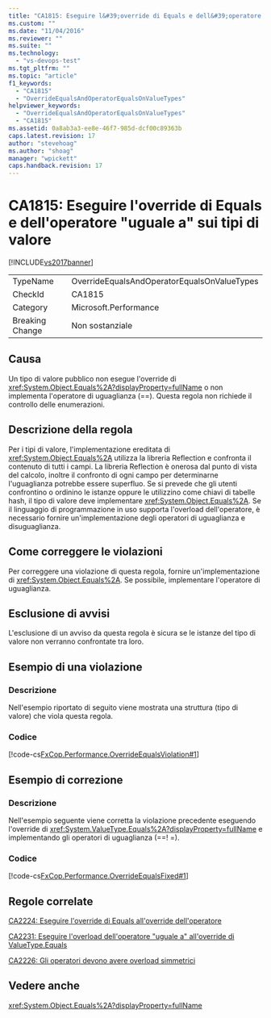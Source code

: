 ```yaml
---
title: "CA1815: Eseguire l&#39;override di Equals e dell&#39;operatore &quot;uguale a&quot; sui tipi di valore | Microsoft Docs"
ms.custom: ""
ms.date: "11/04/2016"
ms.reviewer: ""
ms.suite: ""
ms.technology: 
  - "vs-devops-test"
ms.tgt_pltfrm: ""
ms.topic: "article"
f1_keywords: 
  - "CA1815"
  - "OverrideEqualsAndOperatorEqualsOnValueTypes"
helpviewer_keywords: 
  - "OverrideEqualsAndOperatorEqualsOnValueTypes"
  - "CA1815"
ms.assetid: 0a8ab3a3-ee8e-46f7-985d-dcf00c89363b
caps.latest.revision: 17
author: "stevehoag"
ms.author: "shoag"
manager: "wpickett"
caps.handback.revision: 17
---
```

# CA1815: Eseguire l&#39;override di Equals e dell&#39;operatore &quot;uguale a&quot; sui tipi di valore
[!INCLUDE[vs2017banner](../code-quality/includes/vs2017banner.md)]

|||  
|-|-|  
|TypeName|OverrideEqualsAndOperatorEqualsOnValueTypes|  
|CheckId|CA1815|  
|Category|Microsoft.Performance|  
|Breaking Change|Non sostanziale|  
  
## Causa  
 Un tipo di valore pubblico non esegue l'override di <xref:System.Object.Equals%2A?displayProperty=fullName> o non implementa l'operatore di uguaglianza \(\=\=\).  Questa regola non richiede il controllo delle enumerazioni.  
  
## Descrizione della regola  
 Per i tipi di valore, l'implementazione ereditata di <xref:System.Object.Equals%2A> utilizza la libreria Reflection e confronta il contenuto di tutti i campi.  La libreria Reflection è onerosa dal punto di vista del calcolo, inoltre il confronto di ogni campo per determinarne l'uguaglianza potrebbe essere superfluo.  Se si prevede che gli utenti confrontino o ordinino le istanze oppure le utilizzino come chiavi di tabelle hash, il tipo di valore deve implementare <xref:System.Object.Equals%2A>.  Se il linguaggio di programmazione in uso supporta l'overload dell'operatore, è necessario fornire un'implementazione degli operatori di uguaglianza e disuguaglianza.  
  
## Come correggere le violazioni  
 Per correggere una violazione di questa regola, fornire un'implementazione di <xref:System.Object.Equals%2A>.  Se possibile, implementare l'operatore di uguaglianza.  
  
## Esclusione di avvisi  
 L'esclusione di un avviso da questa regola è sicura se le istanze del tipo di valore non verranno confrontate tra loro.  
  
## Esempio di una violazione  
  
### Descrizione  
 Nell'esempio riportato di seguito viene mostrata una struttura \(tipo di valore\) che viola questa regola.  
  
### Codice  
 [!code-cs[FxCop.Performance.OverrideEqualsViolation#1](../code-quality/codesnippet/CSharp/ca1815-override-equals-and-operator-equals-on-value-types_1.cs)]  
  
## Esempio di correzione  
  
### Descrizione  
 Nell'esempio seguente viene corretta la violazione precedente eseguendo l'override di <xref:System.ValueType.Equals%2A?displayProperty=fullName> e implementando gli operatori di uguaglianza \(\=\=\! \=\).  
  
### Codice  
 [!code-cs[FxCop.Performance.OverrideEqualsFixed#1](../code-quality/codesnippet/CSharp/ca1815-override-equals-and-operator-equals-on-value-types_2.cs)]  
  
## Regole correlate  
 [CA2224: Eseguire l'override di Equals all'override dell'operatore](../code-quality/ca2224-override-equals-on-overloading-operator-equals.md)  
  
 [CA2231: Eseguire l'overload dell'operatore "uguale a" all'override di ValueType.Equals](../code-quality/ca2231-overload-operator-equals-on-overriding-valuetype-equals.md)  
  
 [CA2226: Gli operatori devono avere overload simmetrici](../code-quality/ca2226-operators-should-have-symmetrical-overloads.md)  
  
## Vedere anche  
 <xref:System.Object.Equals%2A?displayProperty=fullName>